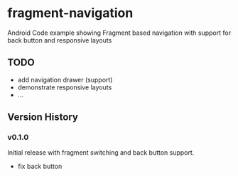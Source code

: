 fragment-navigation
===================

Android Code example showing Fragment based navigation with support for back button and responsive layouts 

## TODO

* add navigation drawer (support)
* demonstrate responsive layouts
* ...

## Version History

### v0.1.0

Initial release with fragment switching and back button support.

* fix back button
